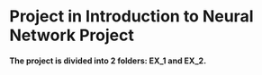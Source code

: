# Project in Introduction to Neural Network Project
#### The project is divided into 2 folders: EX_1 and EX_2.
